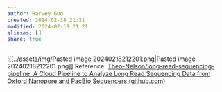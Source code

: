 ```yaml
---
author: Harvey Guo
created: 2024-02-18 21:21
modified: 2024-02-18 21:21
aliases: []
share: true
---
```


![[../assets/img/Pasted image 20240218212201.png|Pasted image 20240218212201.png]]
Reference: [Theo-Nelson/long-read-sequencing-pipeline: A Cloud Pipeline to Analyze Long Read Sequencing Data from Oxford Nanopore and PacBio Sequencers (github.com)](https://github.com/Theo-Nelson/long-read-sequencing-pipeline)